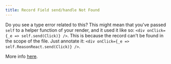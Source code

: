 ```yaml
---
title: Record Field send/handle Not Found
---
```


Do you see a type error related to this? This might mean that you've passed `self` to a helper function of your render, and it used it like so: `<div onClick={_e => self.send(Click)} />`. This is because the record can't be found in the scope of the file. Just annotate it: `<div onClick={_e => self.ReasonReact.send(Click)} />`.

More info [here](https://reasonml.github.io/docs/en/record.html#record-needs-an-explicit-definition).
